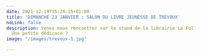 ```yaml
---
date: 2021-12-19T15:24:15+01:00
title: 'DIMANCHE 23 JANVIER : SALON DU LIVRE JEUNESSE DE TREVOUX'
noLink: false
description: Venez nous rencontrer sur le stand de la librairie La Folle Aventure.
  Une petite dédicace ?
image: "/images/trevoux-1.jpg"

---
```

